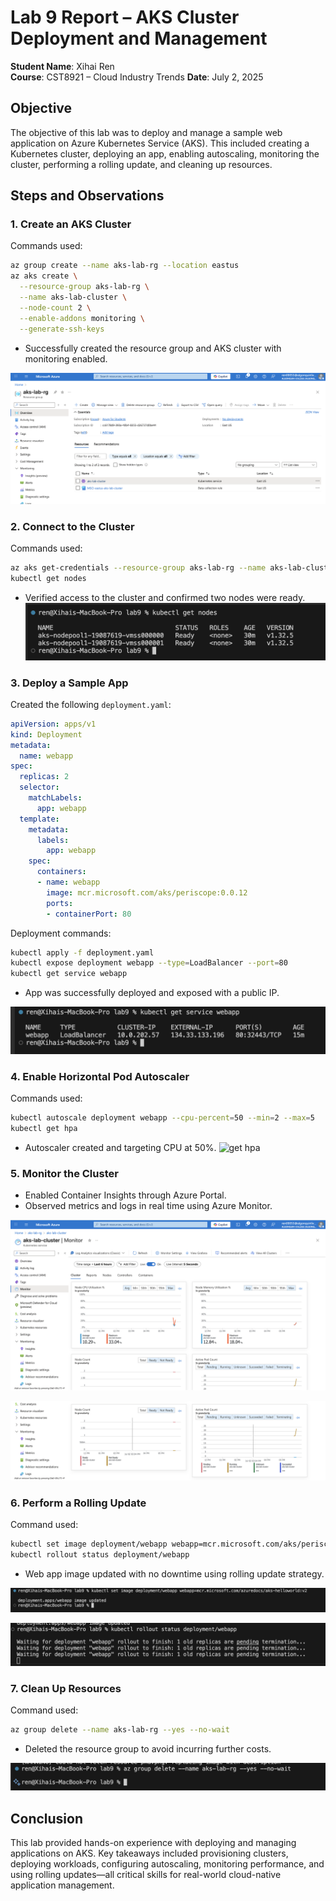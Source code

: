 


# Lab 9 Report – AKS Cluster Deployment and Management

**Student Name**: Xihai Ren  
**Course**: CST8921 – Cloud Industry Trends
**Date**: July 2, 2025



## Objective

The objective of this lab was to deploy and manage a sample web application on Azure Kubernetes Service (AKS). This included creating a Kubernetes cluster, deploying an app, enabling autoscaling, monitoring the cluster, performing a rolling update, and cleaning up resources.



## Steps and Observations

### 1. Create an AKS Cluster

Commands used:
```bash
az group create --name aks-lab-rg --location eastus
az aks create \
  --resource-group aks-lab-rg \
  --name aks-lab-cluster \
  --node-count 2 \
  --enable-addons monitoring \
  --generate-ssh-keys
```
- Successfully created the resource group and AKS cluster with monitoring enabled.
  
![AKS cluster](createaks.png)



### 2. Connect to the Cluster

Commands used:
```bash
az aks get-credentials --resource-group aks-lab-rg --name aks-lab-cluster
kubectl get nodes
```
- Verified access to the cluster and confirmed two nodes were ready.
![get nodes](getNodes.png)



### 3. Deploy a Sample App

Created the following `deployment.yaml`:
```yaml
apiVersion: apps/v1
kind: Deployment
metadata:
  name: webapp
spec:
  replicas: 2
  selector:
    matchLabels:
      app: webapp
  template:
    metadata:
      labels:
        app: webapp
    spec:
      containers:
      - name: webapp
        image: mcr.microsoft.com/aks/periscope:0.0.12
        ports:
        - containerPort: 80
```



Deployment commands:
```bash
kubectl apply -f deployment.yaml
kubectl expose deployment webapp --type=LoadBalancer --port=80
kubectl get service webapp
```
- App was successfully deployed and exposed with a public IP.

![web app service](service.png)



### 4. Enable Horizontal Pod Autoscaler

Commands used:
```bash
kubectl autoscale deployment webapp --cpu-percent=50 --min=2 --max=5
kubectl get hpa
```
- Autoscaler created and targeting CPU at 50%.
![get hpa](pha.png)


### 5. Monitor the Cluster

- Enabled Container Insights through Azure Portal.
- Observed metrics and logs in real time using Azure Monitor.

![Monitor 1](monitor1.png)



![Monitor 2](monitor2.png)



### 6. Perform a Rolling Update

Command used:
```bash
kubectl set image deployment/webapp webapp=mcr.microsoft.com/aks/periscope:0.0.13
kubectl rollout status deployment/webapp
```
- Web app image updated with no downtime using rolling update strategy.
  
![update inamge](update_image.png)


![roll out](rollout.png)




### 7. Clean Up Resources

Command used:
```bash
az group delete --name aks-lab-rg --yes --no-wait
```
- Deleted the resource group to avoid incurring further costs.

![delete resource](delete.png)



## Conclusion

This lab provided hands-on experience with deploying and managing applications on AKS. Key takeaways included provisioning clusters, deploying workloads, configuring autoscaling, monitoring performance, and using rolling updates—all critical skills for real-world cloud-native application management.
